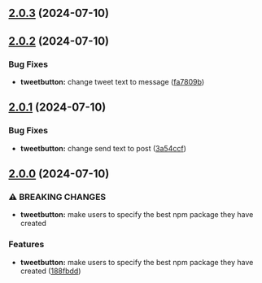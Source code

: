 

## [2.0.3](https://github.com/aaamrh/first-package/compare/v2.0.2...v2.0.3) (2024-07-10)

## [2.0.2](https://github.com/aaamrh/first-package/compare/v2.0.1...v2.0.2) (2024-07-10)


### Bug Fixes

* **tweetbutton:** change tweet text to message ([fa7809b](https://github.com/aaamrh/first-package/commit/fa7809bb98f6b0a24d0c801a868d8742347b66a9))

## [2.0.1](https://github.com/aaamrh/first-package/compare/v2.0.0...v2.0.1) (2024-07-10)


### Bug Fixes

* **tweetbutton:** change send text to post ([3a54ccf](https://github.com/aaamrh/first-package/commit/3a54ccf75be3d89f649e9c7bffca16cc6282be86))

## [2.0.0](https://github.com/aaamrh/first-package/compare/v1.2.1...v2.0.0) (2024-07-10)


### ⚠ BREAKING CHANGES

* **tweetbutton:** make users to specify the best npm package they have created

### Features

* **tweetbutton:** make users to specify the best npm package they have created ([188fbdd](https://github.com/aaamrh/first-package/commit/188fbdda319f5c0f3c5cc802ca783e7b4fdb9401))
